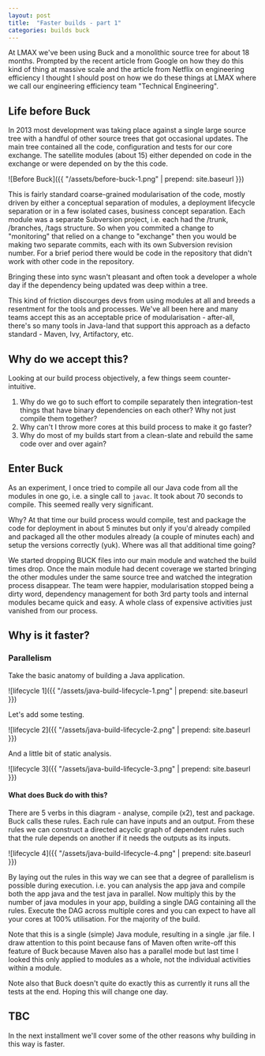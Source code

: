 ```yaml
---
layout: post
title:  "Faster builds - part 1"
categories: builds buck
---
```


At LMAX we've been using Buck and a monolithic source tree for about 18 months. Prompted by the recent article from Google 
 on how they do this kind of thing at massive scale and the article from Netflix on engineering efficiency I thought I
 should post on how we do these things at LMAX where we call our engineering efficiency team "Technical Engineering".

## Life before Buck

In 2013 most development was taking place against a single large source tree with a handful of other source trees that
 got occasional updates. The main tree contained all the code, configuration and tests for our core exchange. The 
 satellite modules (about 15) either depended on code in the exchange or were depended on by the this code.

![Before Buck]({{ "/assets/before-buck-1.png" | prepend: site.baseurl }})

This is fairly standard coarse-grained modularisation of the code, mostly driven by either a conceptual separation of modules, 
 a deployment lifecycle separation or in a few isolated cases, business concept separation. Each module was a separate 
 Subversion project, i.e. each had the /trunk, /branches, /tags structure. So when you commited a change to "monitoring"
 that relied on a change to "exchange" then you would be making two separate commits, each with its own Subversion 
 revision number. For a brief period there would be code in the repository that didn't work with other code in the 
 repository.
 
Bringing these into sync wasn't pleasant and often took a developer a whole day if the dependency being updated was 
 deep within a tree.
 
This kind of friction discourges devs from using modules at all and breeds a resentment for the tools and processes.
 We've all been here and many teams accept this as an acceptable price of modularisation - after-all, there's so
 many tools in Java-land that support this approach as a defacto standard - Maven, Ivy, Artifactory, etc.
 
## Why do we accept this?

Looking at our build process objectively, a few things seem counter-intuitive.

  1. Why do we go to such effort to compile separately then integration-test things that have binary dependencies on
    each other? Why not just compile them together?
  2. Why can't I throw more cores at this build process to make it go faster?
  3. Why do most of my builds start from a clean-slate and rebuild the same code over and over again?
  
## Enter Buck

As an experiment, I once tried to compile all our Java code from all the modules in one go, i.e. a single call to `javac`.
 It took about 70 seconds to compile. This seemed really very significant.
 
Why? At that time our build process would compile, test and package the code for deployment in about 5 minutes but only if 
 you'd already compiled and packaged all the other modules already (a couple of minutes each) and setup the versions 
 correctly (yuk). Where was all that additional time going?

We started dropping BUCK files into our main module and watched the build times drop. Once the main module had decent
 coverage we started bringing the other modules under the same source tree and watched the integration process disappear.
 The team were happier, modularisation stopped being a dirty word, dependency management for both 3rd party tools and
 internal modules became quick and easy. A whole class of expensive activities just vanished from our process.
   
## Why is it faster?

### Parallelism

Take the basic anatomy of building a Java application.

![lifecycle 1]({{ "/assets/java-build-lifecycle-1.png" | prepend: site.baseurl }})

Let's add some testing.

![lifecycle 2]({{ "/assets/java-build-lifecycle-2.png" | prepend: site.baseurl }})

And a little bit of static analysis.

![lifecycle 3]({{ "/assets/java-build-lifecycle-3.png" | prepend: site.baseurl }})

#### What does Buck do with this?

There are 5 verbs in this diagram - analyse, compile (x2), test and package. Buck calls these rules. Each rule can have
 inputs and an output. From these rules we can construct a directed acyclic graph of dependent rules such that the 
 rule depends on another if it needs the outputs as its inputs.

![lifecycle 4]({{ "/assets/java-build-lifecycle-4.png" | prepend: site.baseurl }})

By laying out the rules in this way we can see that a degree of parallelism is possible during execution. i.e. you can
 analysis the app java and compile both the app java and the test java in parallel. Now multiply this by the number of
 java modules in your app, building a single DAG containing all the rules. Execute the DAG across multiple cores and you
 can expect to have all your cores at 100% utilisation. For the majority of the build. 

Note that this is a single (simple) Java module, resulting in a single .jar file. I draw attention to this point
 because fans of Maven often write-off this feature of Buck because Maven also has a parallel mode but last time I 
 looked this only applied to modules as a whole, not the individual activities within a module.
 
Note also that Buck doesn't quite do exactly this as currently it runs all the tests at the end. Hoping this will
change one day.

## TBC

In the next installment we'll cover some of the other reasons why building in this way is faster.